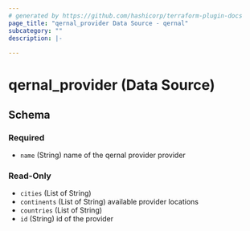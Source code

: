 ```yaml
---
# generated by https://github.com/hashicorp/terraform-plugin-docs
page_title: "qernal_provider Data Source - qernal"
subcategory: ""
description: |-
  
---
```


# qernal_provider (Data Source)





<!-- schema generated by tfplugindocs -->
## Schema

### Required

- `name` (String) name of the qernal provider provider

### Read-Only

- `cities` (List of String)
- `continents` (List of String) available provider locations
- `countries` (List of String)
- `id` (String) id of the provider
